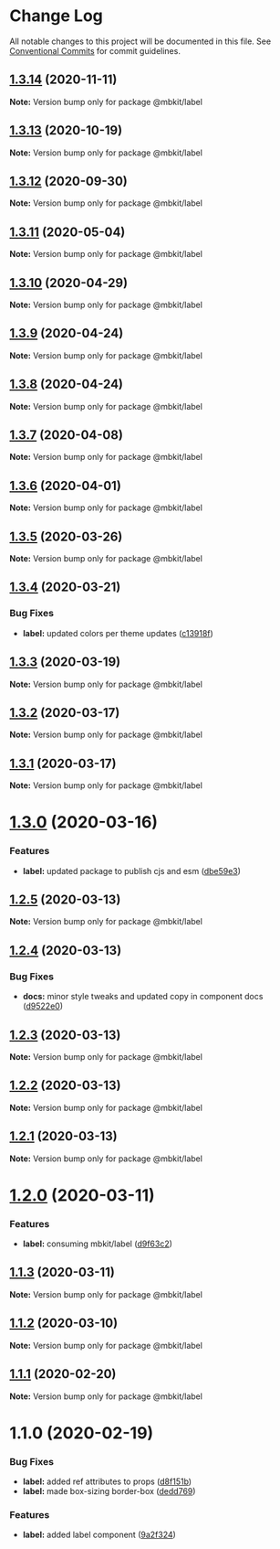 # Change Log

All notable changes to this project will be documented in this file.
See [Conventional Commits](https://conventionalcommits.org) for commit guidelines.

## [1.3.14](https://github.com/mindbody/mbkit/compare/@mbkit/label@1.3.13...@mbkit/label@1.3.14) (2020-11-11)

**Note:** Version bump only for package @mbkit/label





## [1.3.13](https://github.com/mindbody/mbkit/compare/@mbkit/label@1.3.13...@mbkit/label@1.3.13) (2020-10-19)

**Note:** Version bump only for package @mbkit/label





## [1.3.12](https://github.com/mindbody/mbkit/compare/@mbkit/label@1.3.11...@mbkit/label@1.3.12) (2020-09-30)

**Note:** Version bump only for package @mbkit/label





## [1.3.11](https://github.com/mindbody/design-system/compare/@mbkit/label@1.3.10...@mbkit/label@1.3.11) (2020-05-04)

**Note:** Version bump only for package @mbkit/label





## [1.3.10](https://github.com/mindbody/design-system/compare/@mbkit/label@1.3.9...@mbkit/label@1.3.10) (2020-04-29)

**Note:** Version bump only for package @mbkit/label





## [1.3.9](https://github.com/mindbody/design-system/compare/@mbkit/label@1.3.7...@mbkit/label@1.3.9) (2020-04-24)

**Note:** Version bump only for package @mbkit/label





## [1.3.8](https://github.com/mindbody/design-system/compare/@mbkit/label@1.3.7...@mbkit/label@1.3.8) (2020-04-24)

**Note:** Version bump only for package @mbkit/label





## [1.3.7](https://github.com/mindbody/mbkit/compare/@mbkit/label@1.3.6...@mbkit/label@1.3.7) (2020-04-08)

**Note:** Version bump only for package @mbkit/label





## [1.3.6](https://github.com/mindbody/design-system/compare/@mbkit/label@1.3.5...@mbkit/label@1.3.6) (2020-04-01)

**Note:** Version bump only for package @mbkit/label





## [1.3.5](https://github.com/mindbody/design-system/compare/@mbkit/label@1.3.4...@mbkit/label@1.3.5) (2020-03-26)

**Note:** Version bump only for package @mbkit/label





## [1.3.4](https://github.com/mindbody/design-system/compare/@mbkit/label@1.3.3...@mbkit/label@1.3.4) (2020-03-21)


### Bug Fixes

* **label:** updated colors per theme updates ([c13918f](https://github.com/mindbody/design-system/commit/c13918ff920aacd0fdc2cbba44ef47368a23513d))





## [1.3.3](https://github.com/mindbody/design-system/compare/@mbkit/label@1.3.2...@mbkit/label@1.3.3) (2020-03-19)

**Note:** Version bump only for package @mbkit/label





## [1.3.2](https://github.com/mindbody/mbkit/compare/@mbkit/label@1.3.1...@mbkit/label@1.3.2) (2020-03-17)

**Note:** Version bump only for package @mbkit/label





## [1.3.1](https://github.com/mindbody/design-system/compare/@mbkit/label@1.3.0...@mbkit/label@1.3.1) (2020-03-17)

**Note:** Version bump only for package @mbkit/label





# [1.3.0](https://github.com/mindbody/design-system/compare/@mbkit/label@1.2.5...@mbkit/label@1.3.0) (2020-03-16)


### Features

* **label:** updated package to publish cjs and esm ([dbe59e3](https://github.com/mindbody/design-system/commit/dbe59e3cf8da783dd3bddb4a52f986ab7b76fd0f))





## [1.2.5](https://github.com/mindbody/design-system/compare/@mbkit/label@1.2.4...@mbkit/label@1.2.5) (2020-03-13)

**Note:** Version bump only for package @mbkit/label





## [1.2.4](https://github.com/mindbody/design-system/compare/@mbkit/label@1.2.3...@mbkit/label@1.2.4) (2020-03-13)


### Bug Fixes

* **docs:** minor style tweaks and updated copy in component docs ([d9522e0](https://github.com/mindbody/design-system/commit/d9522e0f1470800e3103793208e24a84739a5888))





## [1.2.3](https://github.com/mindbody/design-system/compare/@mbkit/label@1.2.2...@mbkit/label@1.2.3) (2020-03-13)

**Note:** Version bump only for package @mbkit/label





## [1.2.2](https://github.com/mindbody/design-system/compare/@mbkit/label@1.2.1...@mbkit/label@1.2.2) (2020-03-13)

**Note:** Version bump only for package @mbkit/label





## [1.2.1](https://github.com/mindbody/design-system/compare/@mbkit/label@1.2.0...@mbkit/label@1.2.1) (2020-03-13)

**Note:** Version bump only for package @mbkit/label





# [1.2.0](https://github.com/mindbody/design-system/compare/@mbkit/label@1.1.3...@mbkit/label@1.2.0) (2020-03-11)


### Features

* **label:** consuming mbkit/label ([d9f63c2](https://github.com/mindbody/design-system/commit/d9f63c2d3539fbe84fe3e3dab388e0c9f6b0aa52))





## [1.1.3](https://github.com/mindbody/design-system/compare/@mbkit/label@1.1.2...@mbkit/label@1.1.3) (2020-03-11)

**Note:** Version bump only for package @mbkit/label





## [1.1.2](https://github.com/mindbody/design-system/compare/@mbkit/label@1.1.1...@mbkit/label@1.1.2) (2020-03-10)

**Note:** Version bump only for package @mbkit/label





## [1.1.1](https://github.com/mindbody/design-system/compare/@mbkit/label@1.1.0...@mbkit/label@1.1.1) (2020-02-20)

**Note:** Version bump only for package @mbkit/label





# 1.1.0 (2020-02-19)


### Bug Fixes

* **label:** added ref attributes to props ([d8f151b](https://github.com/mindbody/design-system/commit/d8f151b035811e113afbb561e107015a7e4f4c66))
* **label:** made box-sizing border-box ([dedd769](https://github.com/mindbody/design-system/commit/dedd769be20a3c020dc6edfaa9fdd85c0dddf053))


### Features

* **label:** added label component ([9a2f324](https://github.com/mindbody/design-system/commit/9a2f3243476fac6be9042be1ca287506920618ca))

